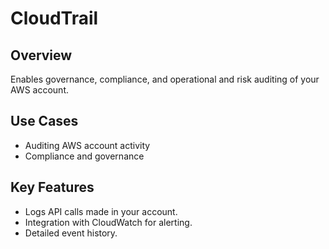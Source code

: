 # CloudTrail

## Overview
Enables governance, compliance, and operational and risk auditing of your AWS account.

## Use Cases
- Auditing AWS account activity
- Compliance and governance

## Key Features
- Logs API calls made in your account.
- Integration with CloudWatch for alerting.
- Detailed event history.
